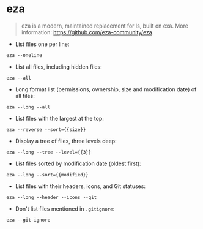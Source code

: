 # eza

> eza is a modern, maintained replacement for ls, built on exa.
> More information: <https://github.com/eza-community/eza>.

- List files one per line:

`eza --oneline`

- List all files, including hidden files:

`eza --all`

- Long format list (permissions, ownership, size and modification date) of all files:

`eza --long --all`

- List files with the largest at the top:

`eza --reverse --sort={{size}}`

- Display a tree of files, three levels deep:

`eza --long --tree --level={{3}}`

- List files sorted by modification date (oldest first):

`eza --long --sort={{modified}}`

- List files with their headers, icons, and Git statuses:

`eza --long --header --icons --git`

- Don't list files mentioned in `.gitignore`:

`eza --git-ignore`
